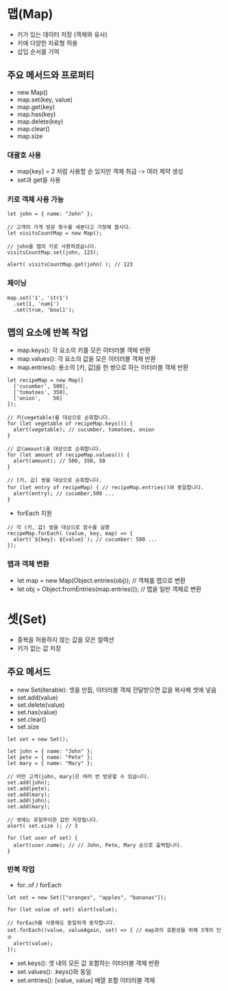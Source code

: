 # 맵(Map)
- 키가 있는 데이터 저장 (객체와 유사)
- 키에 다양한 자료형 허용
- 삽입 순서를 기억

## 주요 메서드와 프로퍼티
- new Map()
- map.set(key, value)
- map.get(key)
- map.has(key)
- map.delete(key)
- map.clear()
- map.size

### 대괄호 사용
- map[key] = 2 처럼 사용할 순 있지만 객체 취급 -> 여러 제약 생성
- set과 get을 사용

### 키로 객체 사용 가능
```
let john = { name: "John" };

// 고객의 가게 방문 횟수를 세본다고 가정해 봅시다.
let visitsCountMap = new Map();

// john을 맵의 키로 사용하겠습니다.
visitsCountMap.set(john, 123);

alert( visitsCountMap.get(john) ); // 123
```

### 체이닝
```
map.set('1', 'str1')
  .set(1, 'num1')
  .set(true, 'bool1');
```

## 맵의 요소에 반복 작업
- map.keys(): 각 요소의 키를 모은 이터러블 객체 반환
- map.values(): 각 요소의 값을 모은 이터러블 객체 반환
- map.entries(): 용소의 [키, 값]을 한 쌍으로 하는 이터러블 객체 반환

```
let recipeMap = new Map([
  ['cucumber', 500],
  ['tomatoes', 350],
  ['onion',    50]
]);

// 키(vegetable)를 대상으로 순회합니다.
for (let vegetable of recipeMap.keys()) {
  alert(vegetable); // cucumber, tomatoes, onion
}

// 값(amount)을 대상으로 순회합니다.
for (let amount of recipeMap.values()) {
  alert(amount); // 500, 350, 50
}

// [키, 값] 쌍을 대상으로 순회합니다.
for (let entry of recipeMap) { // recipeMap.entries()와 동일합니다.
  alert(entry); // cucumber,500 ...
}
```

- forEach 지원
```
// 각 (키, 값) 쌍을 대상으로 함수를 실행
recipeMap.forEach( (value, key, map) => {
  alert(`${key}: ${value}`); // cucumber: 500 ...
});
```

### 맵과 객체 변환
- let map = new Map(Object.entries(obj)); // 객체를 맵으로 변환
- let obj = Object.fromEntries(map.entries()); // 맵을 일반 객체로 변환


# 셋(Set)
- 중복을 허용하지 않는 값을 모은 컬렉션
- 키가 없는 값 저장

## 주요 메서드
- new Set(iterable): 셋을 만듭, 이터러블 객체 전달받으면 값을 복사해 셋에 넣음
- set.add(value)
- set.delete(value)
- set.has(value)
- set.clear()
- set.size

```
let set = new Set();

let john = { name: "John" };
let pete = { name: "Pete" };
let mary = { name: "Mary" };

// 어떤 고객(john, mary)은 여러 번 방문할 수 있습니다.
set.add(john);
set.add(pete);
set.add(mary);
set.add(john);
set.add(mary);

// 셋에는 유일무이한 값만 저장됩니다.
alert( set.size ); // 3

for (let user of set) {
  alert(user.name); // // John, Pete, Mary 순으로 출력됩니다.
}
```

### 반복 작업
- for..of / forEach
```
let set = new Set(["oranges", "apples", "bananas"]);

for (let value of set) alert(value);

// forEach를 사용해도 동일하게 동작합니다.
set.forEach((value, valueAgain, set) => { // map과의 호환성을 위해 3개의 인수
  alert(value);
});
```

- set.keys(): 셋 내의 모든 값 포함하는 이터러블 객체 반환
- set.values(): .keys()와 동일
- set.entries(): [value, value] 배열 포함 이터러블 객체 
